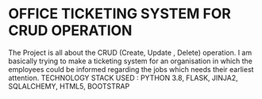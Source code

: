 # OFFICE TICKETING SYSTEM FOR CRUD OPERATION

The Project is all about the CRUD (Create, Update , Delete) operation. 
I am basically trying to make a ticketing system for an organisation in which the employees could be informed regarding the jobs which needs their earliest attention.
TECHNOLOGY STACK USED :
                        PYTHON 3.8,
                        FLASK, 
                        JINJA2,
                        SQLALCHEMY,
                        HTML5,
                        BOOTSTRAP
                        
